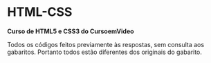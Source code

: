 # HTML-CSS

 <strong>Curso de HTML5 e CSS3 do CursoemVideo</strong>

Todos os códigos feitos previamente às respostas, sem consulta aos gabaritos.
Portanto todos estão diferentes dos originais do gabarito.